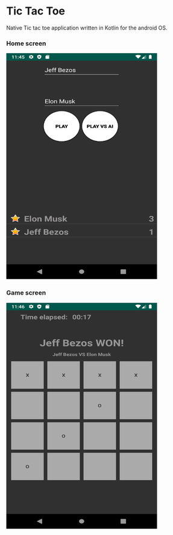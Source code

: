 # Tic Tac Toe

Native Tic tac toe application written in Kotlin for the android OS.

### Home screen
<img src="screenshots/homeScreen.png" width=400 height=600>

### Game screen
<img src="screenshots/gameScreen.png" width=400 height=600>
